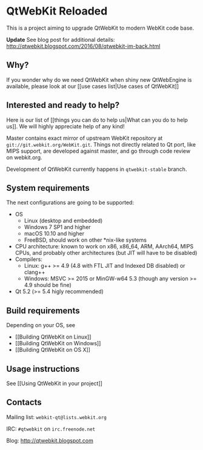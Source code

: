 # QtWebKit Reloaded

This is a project aiming to upgrade QtWebKit to modern WebKit code base.

**Update** See blog post for additional details: http://qtwebkit.blogspot.com/2016/08/qtwebkit-im-back.html

## Why?

If you wonder why do we need QtWebKit when shiny new QtWebEngine is available, please look at our [[use cases list|Use cases of QtWebKit]]

## Interested and ready to help?

Here is our list of [[things you can do to help us|What can you do to help us]]. We will highly appreciate help of any kind!

Master contains exact mirror of upstream WebKit repository at `git://git.webkit.org/WebKit.git`. Things not directly related to Qt port, like MIPS support, are developed against master, and go through code review on webkit.org.

Development of QtWebKit currently happens in `qtwebkit-stable` branch.

## System requirements

The next configurations are going to be supported:

* OS 
    * Linux (desktop and embedded)
    * Windows 7 SP1 and higher
    * macOS 10.10 and higher
    * FreeBSD, should work on other *nix-like systems
* CPU architecture: known to work on x86, x86_64, ARM, AArch64, MIPS CPUs, and probably other architectures (but JIT will have to be disabled)
* Compilers:
    * Linux: g++ >= 4.9 (4.8 with FTL JIT and Indexed DB disabled) or clang++
    * Windows: MSVC >= 2015 or MinGW-w64 5.3 (though any version >= 4.9 should be fine)
* Qt 5.2 (>= 5.4 higly recommended)

## Build requirements

Depending on your OS, see
* [[Building QtWebKit on Linux]]
* [[Building QtWebKit on Windows]]
* [[Building QtWebKit on OS X]]

## Usage instructions

See [[Using QtWebKit in your project]]

## Contacts
Mailing list: `webkit-qt@lists.webkit.org`

IRC: `#qtwebkit` on `irc.freenode.net`

Blog: http://qtwebkit.blogspot.com
